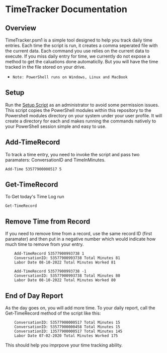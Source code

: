 # TimeTracker Documentation

## Overview

TimeTracker.psm1 is a simple tool designed to help you track daily time entries. Each time the script is run, it creates a comma seperated file with the current data. Each command you use relies on the current data to execute. If you miss daily entry for time, we currently do not expose a method to get the caluations done automaticlly. But you will have the time tracked in the file stored on your drive. 

* ``` Note: PowerShell runs on Windows, Linux and MacBook ```

## Setup
Run the [Setup Script](/Setup.ps1) as an administrator to avoid some permission issues. This script copies the PowerShell modules within this repository to the Powershell modules directory on your system under your user profile. It will create a directory for each and makes running the commands natively to your PowerShell session simple and easy to use. 

## Add-TimeRecord
To track a time entry, you need to invoke the script and pass two paramaters: ConversationID and TimeInMinutes.

``` Add-Time 53577900000517 5 ```

## Get-TimeRecord
To Get today's Time Log run

``` Get-TimeRecord ```

## Remove Time from Record
If you need to remove time from a record, use the same record ID (first paramater) and then put in a negative number which would indicate how much time to remove from your entry.

``` 
    Add-TimeRecord 53577900993738 1
    ConversationID: 53577900993738 Total Minutes 81
    Labor Date 08-10-2022 Total Minutes Worked 81
    
    Add-TimeRecord 53577900993738 -1 
    ConversationID: 53577900993738 Total Minutes 80
    Labor Date 08-10-2022 Total Minutes Worked 80
```

## End of Day Report

As the day goes on, you will add more time. To your daily report, call the Get-TimeRecord method of the script like this:
``` 
    ConversationID: 53577900000517 Total Minutes 15
    ConversationID: 53577900000458 Total Minutes 15
    ConversationID: 13577900000517 Total Minutes 145
    Labor Date 07-02-2020 Total Minutes Worked 175
```

This should help you imprpove your time tracking ability.
